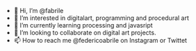 - 👋 Hi, I’m @fabrile
- 👀 I’m interested in digitalart, programming and procedural art
- 🌱 I’m currently learning processing and javasript
- 💞️ I’m looking to collaborate on digital art projects.
- 📫 How to reach me @federicoabrile on Instagram or Twittet

<!---
fabrile/fabrile is a ✨ special ✨ repository because its `README.md` (this file) appears on your GitHub profile.
You can click the Preview link to take a look at your changes.
--->
